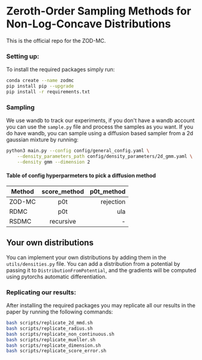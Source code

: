 # Zeroth-Order Sampling Methods for Non-Log-Concave Distributions

This is the official repo for the ZOD-MC.



### Setting up:
To install the required packages simply run:

```bash
conda create --name zodmc
pip install pip --upgrade
pip install -r requirements.txt
```

### Sampling
We use wandb to track our experiments, if you don't have a wandb account you can use the `sample.py` file and process the samples as you want. If you do have wandb, you can sample using a diffusion based sampler from a 2d gaussian mixture by running:

```bash
python3 main.py --config config/general_config.yaml \
    --density_parameters_path config/density_parameters/2d_gmm.yaml \
    --density gmm --dimension 2
```
#### Table of config hyperparmeters to pick a diffusion method
| Method        | score_method  | p0t_method |
| ------------- |:-------------:| ----------:|
| ZOD-MC        | p0t           | rejection  |
| RDMC          | p0t           |   ula      |
| RSDMC         | recursive     |    -       |

## Your own distributions

You can implement your own distributions by adding them in the `utils/densities.py` file. You can add a distribution from a potential by passing it to `DistributionFromPotential`, and the gradients will be computed using pytorchs automatic differentiation.


### Replicating our results:

After installing the required packages you may replicate all our results in the paper by running the following commands:

```bash
bash scripts/replicate_2d_mmd.sh
bash scripts/replicate_radius.sh
bash scripts/replicate_non_continuous.sh
bash scripts/replicate_mueller.sh
bash scripts/replicate_dimension.sh
bash scripts/replicate_score_error.sh
```

